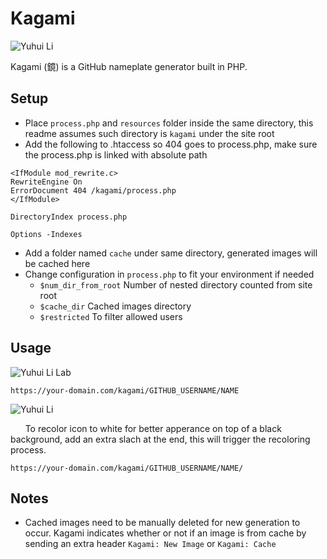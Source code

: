 # Kagami

![Yuhui Li](https://githubtools.yuhuili.com/kagami/yuhuili/Yuhui%20Li/)

Kagami (鏡) is a GitHub nameplate generator built in PHP.

## Setup
- Place `process.php` and `resources` folder inside the same directory, this readme assumes such directory is `kagami` under the site root
- Add the following to .htaccess so 404 goes to process.php, make sure the process.php is linked with absolute path
```
<IfModule mod_rewrite.c>
RewriteEngine On
ErrorDocument 404 /kagami/process.php
</IfModule>

DirectoryIndex process.php

Options -Indexes
```

- Add a folder named `cache` under same directory, generated images will be cached here
- Change configuration in `process.php` to fit your environment if needed
  - `$num_dir_from_root` Number of nested directory counted from site root
  - `$cache_dir` Cached images directory
  - `$restricted` To filter allowed users

## Usage
![Yuhui Li Lab](https://githubtools.yuhuili.com/kagami/yuhuili-lab/Yuhui%20Li%20Lab)

```
https://your-domain.com/kagami/GITHUB_USERNAME/NAME
```

![Yuhui Li](https://githubtools.yuhuili.com/kagami/yuhuili/Yuhui%20Li/)

&nbsp;&nbsp;&nbsp;&nbsp;&nbsp;&nbsp;To recolor icon to white for better apperance on top of a black background, add an extra slach at the end, this will trigger the recoloring process.

```
https://your-domain.com/kagami/GITHUB_USERNAME/NAME/
```

## Notes
- Cached images need to be manually deleted for new generation to occur. Kagami indicates whether or not if an image is from cache by sending an extra header `Kagami: New Image` or `Kagami: Cache`
